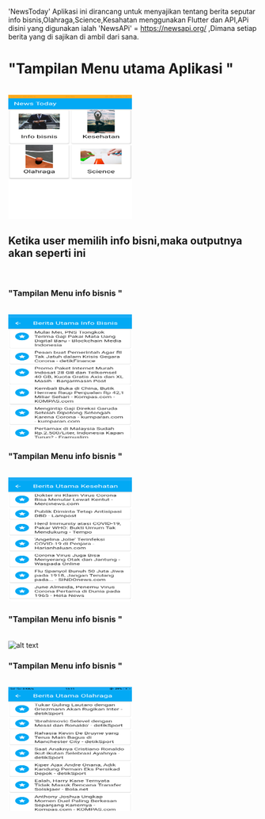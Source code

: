 'NewsToday'
Aplikasi ini dirancang untuk menyajikan tentang berita seputar info bisnis,Olahraga,Science,Kesahatan menggunakan Flutter dan API,APi disini yang digunakan ialah 'NewsAPi' = https://newsapi.org/ ,Dimana setiap berita yang di sajikan di ambil dari sana.

<h1>"Tampilan Menu utama Aplikasi "</h1><br>
<img src="https://github.com/RikaAprina/NewsToday/blob/master/menuUtama.png" alt="alt text" width="250" height="250"><br>
 
 <h2>Ketika user memilih info bisni,maka outputnya akan seperti ini</h2><br>
 
<h3>"Tampilan Menu info bisnis "</h3><br>
<img src="https://github.com/RikaAprina/NewsToday/blob/master/BeritaBisnis.png" alt="alt text" width="250" height="250"><br>

<h3>"Tampilan Menu info bisnis "</h3><br>
<img src="https://github.com/RikaAprina/NewsToday/blob/master/BeritaKesehatan.png" alt="alt text" width="250" height="250"><br>

<h3>"Tampilan Menu info bisnis "</h3><br>
<img src="https://github.com/RikaAprina/NewsToday/blob/master/BeritScience.png" alt="alt text" width="250" height="250"><br>

<h3>"Tampilan Menu info bisnis "</h3><br>
<img src="https://github.com/RikaAprina/NewsToday/blob/master/BeritaOlahraga.png" alt="alt text" width="250" height="250"><br>




 


